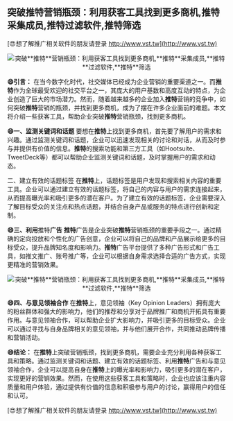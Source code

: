 ## **突破**推特**营销瓶颈：利用获客工具找到更多商机,**推特**采集成员,**推特**过滤软件,**推特**筛选**

[😍想了解推广相关软件的朋友请登录 http://www.vst.tw](http://www.vst.tw)

 <center><img src="https://vst.tw/MP4/tuiguang/png/5.png" alt="突破**推特**营销瓶颈：利用获客工具找到更多商机,**推特**采集成员,**推特**过滤软件,**推特**筛选"></center>

**😄引言：**
在当今数字化时代，社交媒体已经成为企业营销的重要渠道之一。而**推特**作为全球最受欢迎的社交平台之一，其庞大的用户基数和高度互动的特点，为企业创造了巨大的市场潜力。然而，随着越来越多的企业加入**推特**营销的竞争中，如何突破**推特**营销的瓶颈，并找到更多商机，成为了摆在许多企业面前的难题。本文将介绍一些获客工具，帮助企业突破**推特**营销瓶颈，找到更多商机。

**😄一、监测关键词和话题**
要想在**推特**上找到更多商机，首先要了解用户的需求和兴趣。通过监测关键词和话题，企业可以迅速发现相关的讨论和对话，从而及时参与并提供有价值的信息。**推特**的搜索功能和第三方工具（如Hootsuite、TweetDeck等）都可以帮助企业监测关键词和话题，及时掌握用户的需求和动态。

二、建立有效的话题标签
在**推特**上，话题标签是用户发现和搜索相关内容的重要工具。企业可以通过建立有效的话题标签，将自己的内容与用户的需求连接起来，从而提高曝光率和吸引更多的潜在客户。为了建立有效的话题标签，企业需要深入了解目标受众的关注点和热点话题，并结合自身产品或服务的特点进行创新和定制。

**😄三、利用**推特**广告**
**推特**广告是企业突破**推特**营销瓶颈的重要手段之一。通过精确的定向投放和个性化的广告创意，企业可以将自己的品牌和产品展示给更多的目标受众，提升品牌知名度和影响力。**推特**广告平台提供了多种广告形式和广告工具，如推文推广、账号推广等，企业可以根据自身需求选择合适的广告方式，实现更精准的营销效果。

 <center><img src="https://vst.tw/MP4/tuiguang/png/6.png" alt="突破**推特**营销瓶颈：利用获客工具找到更多商机,**推特**采集成员,**推特**过滤软件,**推特**筛选"></center>

**😄四、与意见领袖合作**
在**推特**上，意见领袖（Key Opinion Leaders）拥有庞大的粉丝群体和强大的影响力，他们的推荐和分享对于品牌推广和商机开拓具有重要作用。与意见领袖合作，可以帮助企业扩大影响力，并吸引更多的目标受众。企业可以通过寻找与自身品牌相关的意见领袖，并与他们展开合作，共同推动品牌传播和营销活动。

**😄结论：**
在**推特**上突破营销瓶颈，找到更多商机，需要企业充分利用各种获客工具和策略。通过监测关键词和话题、建立有效的话题标签、利用**推特**广告和与意见领袖合作，企业可以提高自身在**推特**上的曝光率和影响力，吸引更多的潜在客户，实现更好的营销效果。然而，在使用这些获客工具和策略时，企业也应该注重内容质量和用户体验，通过提供有价值的信息和积极参与用户的讨论，赢得用户的信任和认可。

[😍想了解推广相关软件的朋友请登录 http://www.vst.tw](http://www.vst.tw)



